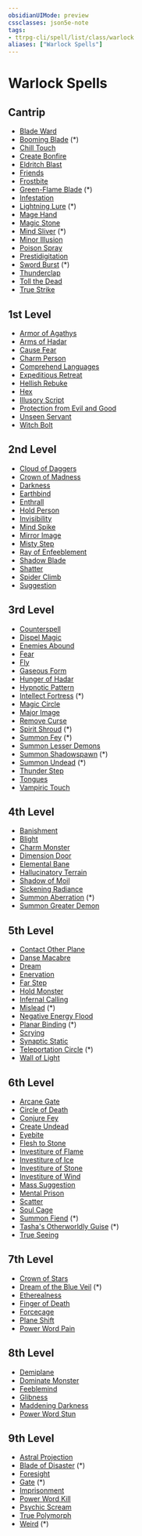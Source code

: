 ```yaml
---
obsidianUIMode: preview
cssclasses: json5e-note
tags:
- ttrpg-cli/spell/list/class/warlock
aliases: ["Warlock Spells"]
---
```

# Warlock Spells

## Cantrip

- [Blade Ward](blade-ward "PHB")
- [Booming Blade](booming-blade-tce "TCE") (\*)
- [Chill Touch](chill-touch "PHB")
- [Create Bonfire](create-bonfire-xge "XGE")
- [Eldritch Blast](eldritch-blast "PHB")
- [Friends](friends "PHB")
- [Frostbite](frostbite-xge "XGE")
- [Green-Flame Blade](green-flame-blade-tce "TCE") (\*)
- [Infestation](infestation-xge "XGE")
- [Lightning Lure](lightning-lure-tce "TCE") (\*)
- [Mage Hand](mage-hand "PHB")
- [Magic Stone](magic-stone-xge "XGE")
- [Mind Sliver](mind-sliver-tce "TCE") (\*)
- [Minor Illusion](minor-illusion "PHB")
- [Poison Spray](poison-spray "PHB")
- [Prestidigitation](prestidigitation "PHB")
- [Sword Burst](sword-burst-tce "TCE") (\*)
- [Thunderclap](thunderclap-xge "XGE")
- [Toll the Dead](toll-the-dead-xge "XGE")
- [True Strike](true-strike "PHB")

## 1st Level

- [Armor of Agathys](armor-of-agathys "PHB")
- [Arms of Hadar](arms-of-hadar "PHB")
- [Cause Fear](cause-fear-xge "XGE")
- [Charm Person](charm-person "PHB")
- [Comprehend Languages](comprehend-languages "PHB")
- [Expeditious Retreat](expeditious-retreat "PHB")
- [Hellish Rebuke](hellish-rebuke "PHB")
- [Hex](hex "PHB")
- [Illusory Script](illusory-script "PHB")
- [Protection from Evil and Good](protection-from-evil-and-good "PHB")
- [Unseen Servant](unseen-servant "PHB")
- [Witch Bolt](witch-bolt "PHB")

## 2nd Level

- [Cloud of Daggers](cloud-of-daggers "PHB")
- [Crown of Madness](crown-of-madness "PHB")
- [Darkness](darkness "PHB")
- [Earthbind](earthbind-xge "XGE")
- [Enthrall](enthrall "PHB")
- [Hold Person](hold-person "PHB")
- [Invisibility](invisibility "PHB")
- [Mind Spike](mind-spike-xge "XGE")
- [Mirror Image](mirror-image "PHB")
- [Misty Step](misty-step "PHB")
- [Ray of Enfeeblement](ray-of-enfeeblement "PHB")
- [Shadow Blade](shadow-blade-xge "XGE")
- [Shatter](shatter "PHB")
- [Spider Climb](spider-climb "PHB")
- [Suggestion](suggestion "PHB")

## 3rd Level

- [Counterspell](counterspell "PHB")
- [Dispel Magic](dispel-magic "PHB")
- [Enemies Abound](enemies-abound-xge "XGE")
- [Fear](fear "PHB")
- [Fly](fly "PHB")
- [Gaseous Form](gaseous-form "PHB")
- [Hunger of Hadar](hunger-of-hadar "PHB")
- [Hypnotic Pattern](hypnotic-pattern "PHB")
- [Intellect Fortress](intellect-fortress-tce "TCE") (\*)
- [Magic Circle](magic-circle "PHB")
- [Major Image](major-image "PHB")
- [Remove Curse](remove-curse "PHB")
- [Spirit Shroud](spirit-shroud-tce "TCE") (\*)
- [Summon Fey](summon-fey-tce "TCE") (\*)
- [Summon Lesser Demons](summon-lesser-demons-xge "XGE")
- [Summon Shadowspawn](summon-shadowspawn-tce "TCE") (\*)
- [Summon Undead](summon-undead-tce "TCE") (\*)
- [Thunder Step](thunder-step-xge "XGE")
- [Tongues](tongues "PHB")
- [Vampiric Touch](vampiric-touch "PHB")

## 4th Level

- [Banishment](banishment "PHB")
- [Blight](blight "PHB")
- [Charm Monster](charm-monster-xge "XGE")
- [Dimension Door](dimension-door "PHB")
- [Elemental Bane](elemental-bane-xge "XGE")
- [Hallucinatory Terrain](hallucinatory-terrain "PHB")
- [Shadow of Moil](shadow-of-moil-xge "XGE")
- [Sickening Radiance](sickening-radiance-xge "XGE")
- [Summon Aberration](summon-aberration-tce "TCE") (\*)
- [Summon Greater Demon](summon-greater-demon-xge "XGE")

## 5th Level

- [Contact Other Plane](contact-other-plane "PHB")
- [Danse Macabre](danse-macabre-xge "XGE")
- [Dream](dream "PHB")
- [Enervation](enervation-xge "XGE")
- [Far Step](far-step-xge "XGE")
- [Hold Monster](hold-monster "PHB")
- [Infernal Calling](infernal-calling-xge "XGE")
- [Mislead](mislead "PHB") (\*)
- [Negative Energy Flood](negative-energy-flood-xge "XGE")
- [Planar Binding](planar-binding "PHB") (\*)
- [Scrying](scrying "PHB")
- [Synaptic Static](synaptic-static-xge "XGE")
- [Teleportation Circle](teleportation-circle "PHB") (\*)
- [Wall of Light](wall-of-light-xge "XGE")

## 6th Level

- [Arcane Gate](arcane-gate "PHB")
- [Circle of Death](circle-of-death "PHB")
- [Conjure Fey](conjure-fey "PHB")
- [Create Undead](create-undead "PHB")
- [Eyebite](eyebite "PHB")
- [Flesh to Stone](flesh-to-stone "PHB")
- [Investiture of Flame](investiture-of-flame-xge "XGE")
- [Investiture of Ice](investiture-of-ice-xge "XGE")
- [Investiture of Stone](investiture-of-stone-xge "XGE")
- [Investiture of Wind](investiture-of-wind-xge "XGE")
- [Mass Suggestion](mass-suggestion "PHB")
- [Mental Prison](mental-prison-xge "XGE")
- [Scatter](scatter-xge "XGE")
- [Soul Cage](soul-cage-xge "XGE")
- [Summon Fiend](summon-fiend-tce "TCE") (\*)
- [Tasha's Otherworldly Guise](tashas-otherworldly-guise-tce "TCE") (\*)
- [True Seeing](true-seeing "PHB")

## 7th Level

- [Crown of Stars](crown-of-stars-xge "XGE")
- [Dream of the Blue Veil](dream-of-the-blue-veil-tce "TCE") (\*)
- [Etherealness](etherealness "PHB")
- [Finger of Death](finger-of-death "PHB")
- [Forcecage](forcecage "PHB")
- [Plane Shift](plane-shift "PHB")
- [Power Word Pain](power-word-pain-xge "XGE")

## 8th Level

- [Demiplane](demiplane "PHB")
- [Dominate Monster](dominate-monster "PHB")
- [Feeblemind](feeblemind "PHB")
- [Glibness](glibness "PHB")
- [Maddening Darkness](maddening-darkness-xge "XGE")
- [Power Word Stun](power-word-stun "PHB")

## 9th Level

- [Astral Projection](astral-projection "PHB")
- [Blade of Disaster](blade-of-disaster-tce "TCE") (\*)
- [Foresight](foresight "PHB")
- [Gate](gate "PHB") (\*)
- [Imprisonment](imprisonment "PHB")
- [Power Word Kill](power-word-kill "PHB")
- [Psychic Scream](psychic-scream-xge "XGE")
- [True Polymorph](true-polymorph "PHB")
- [Weird](weird "PHB") (\*)